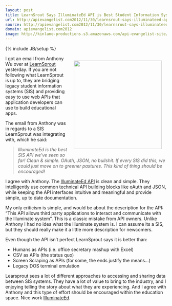 ```yaml
---
layout: post
title: LearnSrout Says IlluminateEd API is Best Student Information System API So Far
url: http://apievangelist.com2012/11/30/learnsrout-says-illuminateed-api-is-best-student-information-system-api-so-far/
source: http://apievangelist.com2012/11/30/learnsrout-says-illuminateed-api-is-best-student-information-system-api-so-far/
domain: apievangelist.com2012
image: http://kinlane-productions.s3.amazonaws.com/api-evangelist-site/blog/learnsprout-logo.jpg
---
```

{% include JB/setup %}
<p><a href="http://learnsprout.com/#home"><img style="padding: 15px;" src="https://s3.amazonaws.com/kinlane-productions/api-evangelist/learnsprout/learnsprout-logo.jpg" alt="" width="275" align="right" /></a></p>
<p>I got an email from Anthony Wu over at <a href="http://learnsprout.com/#home">LearnSprout</a> yesterday.  If you are not following what LearnSprout is up to, they are bridging legacy student information systems (SIS) and providing easy to use web APIs that application developers can use to build educational apps.</p>
<p>The email from Anthony was in regards to a SIS LearnSprout was integrating with, which he said:</p>
<blockquote><em>IlluminateEd is the best SIS API we've seen so far!   Clean &amp; simple. OAuth, JSON, no bullshit. If every SIS did this, we could just move on to greener pastures. This kind of thing should be encouraged!</em></blockquote>
<p>I agree with Anthony. The&nbsp;<a href="https://demo.illuminateed.com/dna/?ApiDocumentation">IlluminateEd API</a>&nbsp;is clean and simple.  They intelligently use common technical API building blocks like oAuth and JSON, while keeping the API interfaces intuitive and meaningful and provide simple, up to date documentation.</p>
<p>My only criticism is simple, and would be about the description for the API:  &ldquo;This API allows third party applications to interact and communicate with the Illuminate system&rdquo;.   This is a classic mistake from API owners.  Unlike Anthony I had no idea what the Illuminate system is.  I can assume its a SIS, but they should really make it a little more description for newcomers.</p>
<p>Even though the API isn&rsquo;t perfect LearnSprout says it is better than:</p>
<ul class="mainlist">
<li>Humans as APIs (i.e. office secretary mashup with Excel)</li>
<li>CSV as APIs (the status quo)</li>
<li>Screen Scraping as APIs (for some, the ends justify the means&hellip;)</li>
<li>Legacy DOS terminal emulation</li>
</ul>
<p>Learsprout sees a lot of different approaches to accessing and sharing data between SIS systems.  They have a lot of value to bring to the industry, and I enjoying telling the story about what they are experiencing.  And I agree with Anthony and this type of effort should be encouraged within the education space.  Nice work <a href="https://www.illuminateed.com/">IlluminateEd</a>.</p>
